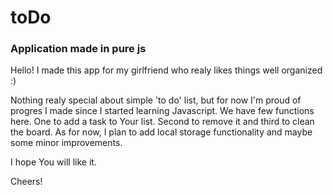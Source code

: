 # toDo
### Application made in pure js
Hello! I made this app for my girlfriend who realy likes things well organized :)

Nothing realy special about simple 'to do' list, but for now I'm proud of progres I made since I started learning Javascript.
We have few functions here. One to add a task to Your list. Second to remove it and third to clean the board.
As for now, I plan to add local storage functionality and maybe some minor improvements.

I hope You will like it.

Cheers!
